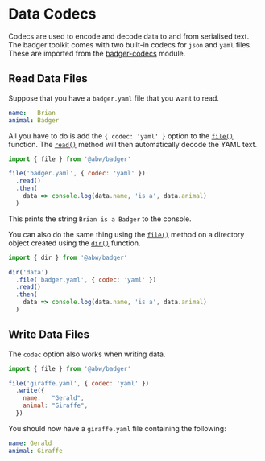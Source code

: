 # Data Codecs

Codecs are used to encode and decode data to and from serialised text.
The badger toolkit comes with two built-in codecs for `json` and `yaml`
files.  These are imported from the [badger-codecs](https://www.npmjs.com/package/@abw/badger-codecs)
module.

## Read Data Files

Suppose that you have a `badger.yaml` file that you want to read.

```yaml
name:   Brian
animal: Badger
```

All you have to do is add the `{ codec: 'yaml' }`
option to the [`file()`](https://abw.github.io/badger-filesystem-js/files.html#file)
function.  The [`read()`](https://abw.github.io/badger-filesystem-js/file-methods.html#read)
method will then automatically decode the YAML text.

```js
import { file } from '@abw/badger'

file('badger.yaml', { codec: 'yaml' })
  .read()
  .then(
    data => console.log(data.name, 'is a', data.animal)
  )
```

This prints the string `Brian is a Badger` to the console.

You can also do the same thing using the
[`file()`](https://abw.github.io/badger-filesystem-js/directory-methods.html#file)
method on a directory object created using the [`dir()`](https://abw.github.io/badger-filesystem-js/directories.html#dir)
function.

```js
import { dir } from '@abw/badger'

dir('data')
  .file('badger.yaml', { codec: 'yaml' })
  .read()
  .then(
    data => console.log(data.name, 'is a', data.animal)
  )
```

## Write Data Files

The `codec` option also works when writing data.

```js
import { file } from '@abw/badger'

file('giraffe.yaml', { codec: 'yaml' })
  .write({
    name:   "Gerald",
    animal: "Giraffe",
  })
```

You should now have a `giraffe.yaml` file containing the following:

```yaml
name: Gerald
animal: Giraffe
```

